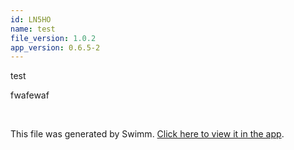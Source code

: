 ```yaml
---
id: LN5HO
name: test
file_version: 1.0.2
app_version: 0.6.5-2
---
```


test

fwafewaf

<br/>

This file was generated by Swimm. [Click here to view it in the app](https://app.swimm.io/repos/Z2l0aHViJTNBJTNBY2FwcCUzQSUzQTBtYXh4YW0w/docs/LN5HO).